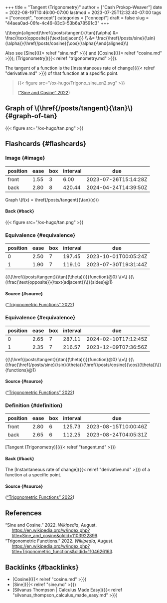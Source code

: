 +++
title = "Tangent (Trigonometry)"
author = ["Cash Prokop-Weaver"]
date = 2022-08-19T10:46:00-07:00
lastmod = 2023-07-25T12:32:40-07:00
tags = ["concept", "concept"]
categories = ["concept"]
draft = false
slug = "44aea0ad-06fe-4c46-83c3-53b6a78591c3"
+++

\\(\begin{aligned}\href{/posts/tangent}{\tan}(\alpha) &= \frac{\text{opposite}}{\text{adjacent}} \\\ &= \frac{\href{/posts/sine}{\sin}(\alpha)}{\href{/posts/cosine}{\cos}(\alpha)}\end{aligned}\\)

Also see [Sine]({{< relref "sine.md" >}}) and [Cosine]({{< relref "cosine.md" >}}); [Trigonometry]({{< relref "trigonometry.md" >}}).

The tangent of a function is the [Instantaneous rate of change]({{< relref "derivative.md" >}}) of that function at a specific point.

> {{< figure src="/ox-hugo/Trigono_sine_en2.svg" >}}
>
> (<a href="#citeproc_bib_item_1">“Sine and Cosine” 2022</a>)


## Graph of \\(\href{/posts/tangent}{\tan}\\) {#graph-of-tan}

{{< figure src="/ox-hugo/tan.png" >}}


## Flashcards {#flashcards}


### Image {#image}

| position | ease | box | interval | due                  |
|----------|------|-----|----------|----------------------|
| front    | 1.55 | 3   | 6.00     | 2023-07-26T15:14:28Z |
| back     | 2.80 | 8   | 420.44   | 2024-04-24T14:39:50Z |

Graph \\(f(x) = \href{/posts/tangent}{\tan}(x)\\)


#### Back {#back}

{{< figure src="/ox-hugo/tan.png" >}}


### Equivalence {#equivalence}

| position | ease | box | interval | due                  |
|----------|------|-----|----------|----------------------|
| 0        | 2.50 | 7   | 197.45   | 2023-10-01T00:05:24Z |
| 1        | 1.90 | 7   | 119.10   | 2023-07-30T19:31:44Z |

{{\\(\href{/posts/tangent}{\tan}(\theta)\\)}{function}@0} \\(=\\) {{\\(\frac{\text{opposite}}{\text{adjacent}}\\)}{sides}@1}


#### Source {#source}

(<a href="#citeproc_bib_item_2">“Trigonometric Functions” 2022</a>)


### Equivalence {#equivalence}

| position | ease | box | interval | due                  |
|----------|------|-----|----------|----------------------|
| 0        | 2.65 | 7   | 287.11   | 2024-02-10T17:12:45Z |
| 1        | 2.35 | 7   | 216.57   | 2023-12-09T07:36:56Z |

{{\\(\href{/posts/tangent}{\tan}(\theta)\\)}{function}@0} \\(=\\) {{\\(\frac{\href{/posts/sine}{\sin}(\theta)}{\href{/posts/cosine}{\cos}(\theta)}\\)}{functions}@1}


#### Source {#source}

(<a href="#citeproc_bib_item_2">“Trigonometric Functions” 2022</a>)


### Definition {#definition}

| position | ease | box | interval | due                  |
|----------|------|-----|----------|----------------------|
| front    | 2.80 | 6   | 125.73   | 2023-08-15T10:00:46Z |
| back     | 2.65 | 6   | 112.25   | 2023-08-24T04:05:31Z |

[Tangent (Trigonometry)]({{< relref "tangent.md" >}})


#### Back {#back}

The [Instantaneous rate of change]({{< relref "derivative.md" >}}) of a function at a specific point.


#### Source {#source}

(<a href="#citeproc_bib_item_2">“Trigonometric Functions” 2022</a>)

## References

<style>.csl-entry{text-indent: -1.5em; margin-left: 1.5em;}</style><div class="csl-bib-body">
  <div class="csl-entry"><a id="citeproc_bib_item_1"></a>“Sine and Cosine.” 2022. <i>Wikipedia</i>, August. <a href="https://en.wikipedia.org/w/index.php?title=Sine_and_cosine&oldid=1103922899">https://en.wikipedia.org/w/index.php?title=Sine_and_cosine&#38;oldid=1103922899</a>.</div>
  <div class="csl-entry"><a id="citeproc_bib_item_2"></a>“Trigonometric Functions.” 2022. <i>Wikipedia</i>, August. <a href="https://en.wikipedia.org/w/index.php?title=Trigonometric_functions&oldid=1104626163">https://en.wikipedia.org/w/index.php?title=Trigonometric_functions&#38;oldid=1104626163</a>.</div>
</div>


## Backlinks {#backlinks}

-   [Cosine]({{< relref "cosine.md" >}})
-   [Sine]({{< relref "sine.md" >}})
-   [Silvanus Thompson | Calculus Made Easy]({{< relref "silvanus_thompson_calculus_made_easy.md" >}})
